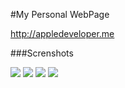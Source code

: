 #My Personal WebPage

http://appledeveloper.me

###Screnshots

![](https://raw.github.com/Constantine-Fry/constantine-fry.github.com/master/screenshots/1.png)
![](https://raw.github.com/Constantine-Fry/constantine-fry.github.com/master/screenshots/2.png)
![](https://raw.github.com/Constantine-Fry/constantine-fry.github.com/master/screenshots/3.png)
![](https://raw.github.com/Constantine-Fry/constantine-fry.github.com/master/screenshots/4.png)






